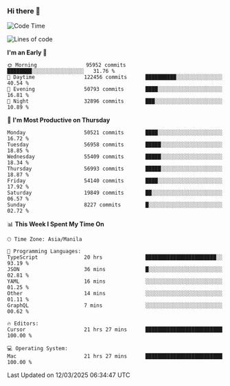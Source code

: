 ### Hi there 👋

<!--START_SECTION:waka-->
![Code Time](http://img.shields.io/badge/Code%20Time-5%2C931%20hrs%204%20mins-blue)

![Lines of code](https://img.shields.io/badge/From%20Hello%20World%20I%27ve%20Written-117.8%20million%20lines%20of%20code-blue)

**I'm an Early 🐤** 

```text
🌞 Morning                95952 commits       ████████░░░░░░░░░░░░░░░░░   31.76 % 
🌆 Daytime                122456 commits      ██████████░░░░░░░░░░░░░░░   40.54 % 
🌃 Evening                50793 commits       ████░░░░░░░░░░░░░░░░░░░░░   16.81 % 
🌙 Night                  32896 commits       ███░░░░░░░░░░░░░░░░░░░░░░   10.89 % 
```
📅 **I'm Most Productive on Thursday** 

```text
Monday                   50521 commits       ████░░░░░░░░░░░░░░░░░░░░░   16.72 % 
Tuesday                  56958 commits       █████░░░░░░░░░░░░░░░░░░░░   18.85 % 
Wednesday                55409 commits       █████░░░░░░░░░░░░░░░░░░░░   18.34 % 
Thursday                 56993 commits       █████░░░░░░░░░░░░░░░░░░░░   18.87 % 
Friday                   54140 commits       ████░░░░░░░░░░░░░░░░░░░░░   17.92 % 
Saturday                 19849 commits       ██░░░░░░░░░░░░░░░░░░░░░░░   06.57 % 
Sunday                   8227 commits        █░░░░░░░░░░░░░░░░░░░░░░░░   02.72 % 
```


📊 **This Week I Spent My Time On** 

```text
🕑︎ Time Zone: Asia/Manila

💬 Programming Languages: 
TypeScript               20 hrs              ███████████████████████░░   93.19 % 
JSON                     36 mins             █░░░░░░░░░░░░░░░░░░░░░░░░   02.81 % 
YAML                     16 mins             ░░░░░░░░░░░░░░░░░░░░░░░░░   01.25 % 
Other                    14 mins             ░░░░░░░░░░░░░░░░░░░░░░░░░   01.11 % 
GraphQL                  7 mins              ░░░░░░░░░░░░░░░░░░░░░░░░░   00.62 % 

🔥 Editors: 
Cursor                   21 hrs 27 mins      █████████████████████████   100.00 % 

💻 Operating System: 
Mac                      21 hrs 27 mins      █████████████████████████   100.00 % 
```


 Last Updated on 12/03/2025 06:34:47 UTC
<!--END_SECTION:waka-->


<!--
**rad182/rad182** is a ✨ _special_ ✨ repository because its `README.md` (this file) appears on your GitHub profile.

Here are some ideas to get you started:

- 🔭 I’m currently working on ...
- 🌱 I’m currently learning ...
- 👯 I’m looking to collaborate on ...
- 🤔 I’m looking for help with ...
- 💬 Ask me about ...
- 📫 How to reach me: ...
- 😄 Pronouns: ...
- ⚡ Fun fact: ...
-->
